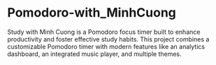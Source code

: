 # Pomodoro-with_MinhCuong
Study with Minh Cuong is a Pomodoro focus timer built to enhance productivity and foster effective study habits. This project combines a customizable Pomodoro timer with modern features like an analytics dashboard, an integrated music player, and multiple themes. 
